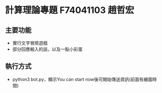 # 計算理論專題 F74041103 趙哲宏
## 主要功能
* 實行文字冒險遊戲
* 部分回應輸入的話，以及一點小彩蛋
## 執行方式
* python3 bot.py，顯示You can start now後可開始傳送資訊(前面有繪圖時間)

